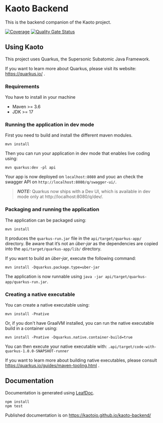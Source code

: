 # Kaoto Backend

This is the backend companion of the Kaoto project.

[![Coverage](https://sonarcloud.io/api/project_badges/measure?project=KaotoIO_kaoto-backend&metric=coverage)](https://sonarcloud.io/dashboard?id=KaotoIO_kaoto-backend)
[![Quality Gate Status](https://sonarcloud.io/api/project_badges/measure?project=KaotoIO_kaoto-backend&metric=alert_status)](https://sonarcloud.io/dashboard?id=KaotoIO_kaoto-backend)

## Using Kaoto

This project uses Quarkus, the Supersonic Subatomic Java Framework.

If you want to learn more about Quarkus, please visit its website: https://quarkus.io/ .

### Requirements

You have to install in your machine

* Maven >= 3.6
* JDK >= 17

### Running the application in dev mode

First you need to build and install the different maven modules.

```shell script
mvn install
```
Then you can run your application in dev mode that enables live coding using:

```shell script
mvn quarkus:dev -pl api
```

Your app is now deployed on `localhost:8080` and youc an check the swagger API on `http://localhost:8080/q/swagger-ui/`.

> **_NOTE:_**  Quarkus now ships with a Dev UI, which is available in dev mode only at http://localhost:8080/q/dev/.

### Packaging and running the application

The application can be packaged using:

```shell script
mvn install
```

It produces the `quarkus-run.jar` file in the `api/target/quarkus-app/` directory. Be aware that it’s not an _über-jar_ as
the dependencies are copied into the `api/target/quarkus-app/lib/` directory.

If you want to build an _über-jar_, execute the following command:

```shell script
mvn install -Dquarkus.package.type=uber-jar
```

The application is now runnable using `java -jar api/target/quarkus-app/quarkus-run.jar`.

### Creating a native executable

You can create a native executable using:

```shell script
mvn install -Pnative
```

Or, if you don't have GraalVM installed, you can run the native executable build in a container using:

```shell script
mvn install -Pnative -Dquarkus.native.container-build=true
```

You can then execute your native executable with: `.api/target/code-with-quarkus-1.0.0-SNAPSHOT-runner`

If you want to learn more about building native executables, please consult https://quarkus.io/guides/maven-tooling.html
.

## Documentation

Documentation is generated using [LeafDoc](https://github.com/Leaflet/Leafdoc).

```shell script
npm install
npm test
```
Published documentation is on https://kaotoio.github.io/kaoto-backend/
